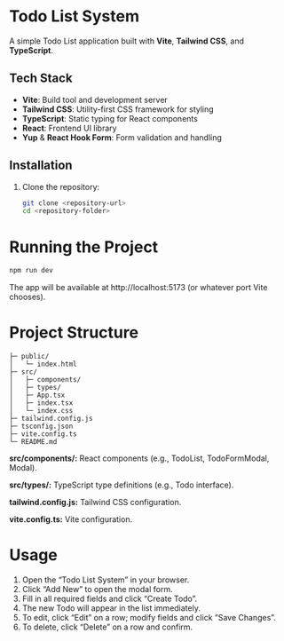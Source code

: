 # Todo List System

A simple Todo List application built with **Vite**, **Tailwind CSS**, and **TypeScript**.

## Tech Stack

- **Vite**: Build tool and development server  
- **Tailwind CSS**: Utility-first CSS framework for styling  
- **TypeScript**: Static typing for React components  
- **React**: Frontend UI library  
- **Yup** & **React Hook Form**: Form validation and handling

## Installation

1. Clone the repository:
   ```bash
   git clone <repository-url>
   cd <repository-folder>
   
# Running the Project
```bash
npm run dev
```
The app will be available at http://localhost:5173 (or whatever port Vite chooses).

# Project Structure
```
├─ public/
│   └─ index.html
├─ src/
│   ├─ components/
│   ├─ types/
│   ├─ App.tsx
│   ├─ index.tsx
│   └─ index.css
├─ tailwind.config.js
├─ tsconfig.json
├─ vite.config.ts
└─ README.md
```
**src/components/:** React components (e.g., TodoList, TodoFormModal, Modal).

**src/types/:** TypeScript type definitions (e.g., Todo interface).

**tailwind.config.js:** Tailwind CSS configuration.

**vite.config.ts:** Vite configuration.

# Usage

1.  Open the “Todo List System” in your browser.
2.  Click “Add New” to open the modal form.
3.  Fill in all required fields and click “Create Todo”.
4.  The new Todo will appear in the list immediately.
5.  To edit, click “Edit” on a row; modify fields and click “Save Changes”.
6.  To delete, click “Delete” on a row and confirm.


